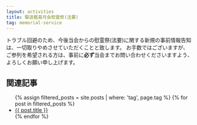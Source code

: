 ```yaml
---
layout: activities
title: 駆逐艦菊月会慰霊祭(法要)
tag: memorial-service
---
```


トラブル回避のため、今後当会からの慰霊祭(法要)に関する新規の事前情報告知は、一切取りやめさせていただくことと致します。
お手数ではございますが、ご参列を希望される方は、事前に**必ず**当会までお問い合わせくださいますよう、よろしくお願い申し上げます。

## 関連記事
<ul>
  {% assign filtered_posts = site.posts | where: 'tag', page.tag %}
  {% for post in filtered_posts %}
    <li><a href="{{ post.url }}">{{ post.title }}</a></li>
  {% endfor %}
</ul>
